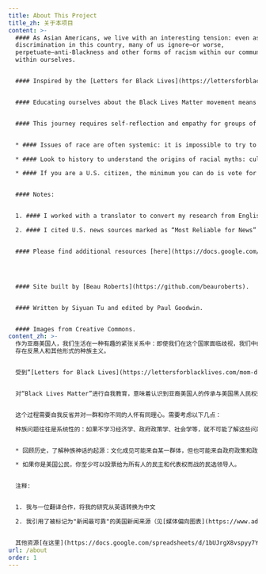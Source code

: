 ```yaml
---
title: About This Project
title_zh: 关于本项目
content: >-
  #### As Asian Americans, we live with an interesting tension: even as we face
  discrimination in this country, many of us ignore—or worse,
  perpetuate—anti-Blackness and other forms of racism within our communities and
  within ourselves.


  #### Inspired by the [Letters for Black Lives](https://lettersforblacklives.com/mom-dad-uncle-auntie-grandfather-grandmother-family-c7525176ed14) project, I wanted a resource that communicated the intention behind the Black Lives Matter movement, but also dug deeper to examine where the stereotypes and biases in our community come from. I created this site to summarize some of those complex socioeconomic concepts in a more accessible, factual way.


  #### Educating ourselves about the Black Lives Matter movement means recognizing how intertwined the Asian American legacy is with that of Black civil rights movements in America. And, educating ourselves means fighting for our own civil rights, the future of civic engagement, and intergenerational dialogue.


  #### This journey requires self-reflection and empathy for groups of people who are not like you. A few things to consider:


  * #### Issues of race are often systemic: it is impossible to try to untangle any one of these issues without also learning about economics, government policies, sociology, and so on.

  * #### Look to history to understand the origins of racial myths: cultural stereotypes can come from groups of people, but it can also come from government policies and politics.

  * #### If you are a U.S. citizen, the minimum you can do is vote for elected leaders who fight for democracy and representation for all.


  #### Notes:


  1. #### I worked with a translator to convert my research from English to Chinese.

  2. #### I cited U.S. news sources marked as “Most Reliable for News” (see [the Media Bias Chart](https://www.adfontesmedia.com/interactive-media-bias-chart/)). In today’s era of disinformation, these sources provide more objective, trusted reporting.


  #### Please find additional resources [here](https://docs.google.com/spreadsheets/d/1bUJrgX8vspyy7YttiEC2vD0DawrpPYiZs94V0ov7qZQ/htmlview).




  #### Site built by [Beau Roberts](https://github.com/beauroberts). 


  #### Written by Siyuan Tu and edited by Paul Goodwin.


  #### Images from Creative Commons.
content_zh: >-
  作为亚裔美国人，我们生活在一种有趣的紧张关系中：即使我们在这个国家面临歧视，我们中的许多人也会忽视 - 或者更糟糕的是，在我们的社区和我们自己内部 -
  存在反黑人和其他形式的种族主义。


  受到“[Letters for Black Lives](https://lettersforblacklives.com/mom-dad-uncle-auntie-grandfather-grandmother-family-c7525176ed14)”项目的启发，我希望获得一种资源，传达“Black Lives Matter”背后的意图，但同时更深入地研究我们社区中陈旧的定型观念和偏见。我创建此站点的目的是为了以一种更容易理解、更真实的方式总结一些复杂的社会经济概念。


  对“Black Lives Matter”进行自我教育，意味着认识到亚裔美国人的传承与美国黑人民权运动是多么交织在一起。而且，自我教育意味着为我们自己的公民权利、公民参与的未来和代际对话而战。


  这个过程需要自我反省并对一群和你不同的人怀有同理心。需要考虑以下几点：

  种族问题往往是系统性的：如果不学习经济学、政府政策学、社会学等，就不可能了解这些问题中的任何一个。


  * 回顾历史，了解种族神话的起源：文化成见可能来自某一群体，但也可能来自政府政策和政治。

  * 如果你是美国公民，你至少可以投票给为所有人的民主和代表权而战的民选领导人。


  注释:


  1. 我与一位翻译合作，将我的研究从英语转换为中文

  2. 我引用了被标记为"新闻最可靠"的美国新闻来源（见[媒体偏向图表](https://www.adfontesmedia.com/interactive-media-bias-chart/)）。在当今充斥着虚假信息的时代，这些来源提供了更客观、更值得信赖的报告。


  其他资源[在这里](https://docs.google.com/spreadsheets/d/1bUJrgX8vspyy7YttiEC2vD0DawrpPYiZs94V0ov7qZQ/htmlview)
url: /about
order: 1
---
```

